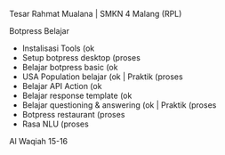 
Tesar Rahmat Mualana | SMKN 4 Malang (RPL)

Botpress Belajar

- Instalisasi Tools (ok
- Setup botpress desktop (proses
- Belajar botpress basic (ok
- USA Population belajar (ok | Praktik (proses
- Belajar API Action (ok
- Belajar response template (ok
- Belajar questioning & answering (ok | Praktik (proses
- Botpress restaurant (proses
- Rasa NLU (proses

Al Waqiah 15-16
